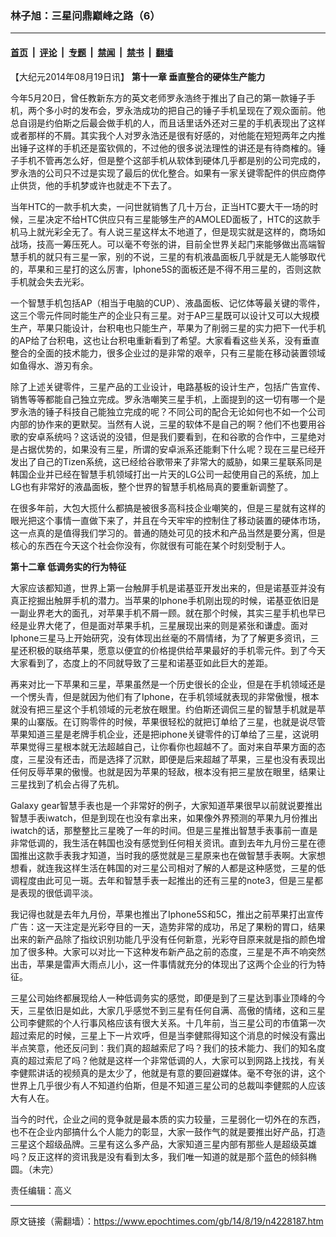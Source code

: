 ### 林子旭：三星问鼎巅峰之路（6）

---

#### [首页](../../../..?n4228187) &nbsp;|&nbsp; [评论](../../../../../epoch-comment?n4228187) &nbsp;|&nbsp; [专题](../../../../../epoch-special?n4228187) &nbsp;|&nbsp; [禁闻](../../../../../epoch-news?n4228187) &nbsp;|&nbsp; [禁书](../../../../../books?n4228187) &nbsp;|&nbsp; [翻墙](https://github.com/gfw-breaker/nogfw/blob/master/README.md?n4228187)


<div class="post_content" id="artbody" itemprop="articleBody">
 <!-- article content begin -->
 <p>
  【大纪元2014年08月19日讯】
  <b>
   第十一章  垂直整合的硬体生产能力
  </b>
 </p>
 <p>
  今年5月20日，曾任教新东方的英文老师罗永浩终于推出了自己的第一款锤子手机，两个多小时的发布会，罗永浩成功的把自己的锤子手机呈现在了观众面前。他总自诩是约伯斯之后最会做手机的人，而且话里话外还对三星的手机表现出了这样或者那样的不屑。其实我个人对罗永浩还是很有好感的，对他能在短短两年之内推出锤子这样的手机还是蛮钦佩的，不过他的很多说法理性的讲还是有待商榷的。锤子手机不管再怎么好，但是整个这部手机从软体到硬体几乎都是别的公司完成的，罗永浩的公司只不过是实现了最后的优化整合。如果有一家关键零配件的供应商停止供货，他的手机梦或许也就走不下去了。
 </p>
 <p>
  当年HTC的一款手机大卖，一问世就销售了几十万台，正当HTC要大干一场的时候，三星决定不给HTC供应只有三星能够生产的AMOLED面板了，HTC的这款手机马上就光彩全无了。有人说三星这样太不地道了，但是现实就是这样的，商场如战场，技高一筹压死人。可以毫不夸张的讲，目前全世界关起门来能够做出高端智慧手机的就只有三星一家，别的不说，三星的有机液晶面板几乎就是无人能够取代的，苹果和三星打的这么厉害，Iphone5S的面板还是不得不用三星的，否则这款手机就会失去光彩。
 </p>
 <p>
  一个智慧手机包括AP（相当于电脑的CUP）、液晶面板、记忆体等最关键的零件，这三个零元件同时能生产的企业只有三星。对于AP三星既可以设计又可以大规模生产，苹果只能设计，台积电也只能生产，苹果为了削弱三星的实力把下一代手机的AP给了台积电，这也让台积电重新看到了希望。大家看看这些关系，没有垂直整合的全面的技术能力，很多企业过的是非常的艰辛，只有三星能在移动装置领域如鱼得水、游刃有余。
 </p>
 <p>
  除了上述关键零件，三星产品的工业设计，电路基板的设计生产，包括广告宣传、销售等等都能自己独立完成。罗永浩嘲笑三星手机，上面提到的这一切有哪一个是罗永浩的锤子科技自己能独立完成的呢？不同公司的配合无论如何也不如一个公司内部的协作来的更默契。当然有人说，三星的软体不是自己的啊？他们不也要用谷歌的安卓系统吗？这话说的没错，但是我们要看到，在和谷歌的合作中，三星绝对是占据优势的，如果没有三星，所谓的安卓派系还能剩下什么呢？现在三星已经开发出了自己的Tizen系统，这已经给谷歌带来了非常大的威胁，如果三星联系同是韩国企业并已经在智慧手机领域打出一片天的LG公司一起使用自己的系统，加上LG也有非常好的液晶面板，整个世界的智慧手机格局真的要重新调整了。
 </p>
 <p>
  在很多年前，大包大揽什么都搞是被很多高科技企业嘲笑的，但是三星就有这样的眼光把这个事情一直做下来了，并且在今天牢牢的控制住了移动装置的硬体市场，这一点真的是值得我们学习的。普通的随处可见的技术和产品当然是要分离，但是核心的东西在今天这个社会你没有，你就很有可能在某个时刻受制于人。
 </p>
 <p>
  <b>
   第十二章  低调务实的行为特征
  </b>
 </p>
 <p>
  大家应该都知道，世界上第一台触屏手机是诺基亚开发出来的，但是诺基亚并没有真正挖掘出触屏手机的潜力。当苹果的Iphone手机刚出现的时候，诺基亚依旧是一副业界老大的面孔，对苹果手机不屑一顾。就在那个时候，其实三星手机也早已经是业界大佬了，但是面对苹果手机，三星展现出来的则是紧张和谦虚。面对Iphone三星马上开始研究，没有体现出丝毫的不屑情绪，为了了解更多资讯，三星还积极的联络苹果，愿意以便宜的价格提供给苹果最好的手机零元件。到了今天大家看到了，态度上的不同就导致了三星和诺基亚如此巨大的差距。
 </p>
 <p>
  再来对比一下苹果和三星，苹果虽然是一个历史很长的企业，但是在手机领域还是一个愣头青，但是就因为他们有了Iphone，在手机领域就表现的非常傲慢，根本就没有把三星这个手机领域的元老放在眼里。约伯斯还调侃三星的智慧手机就是苹果的山寨版。在订购零件的时候，苹果很轻松的就把订单给了三星，也就是说尽管苹果知道三星是老牌手机企业，还是把iphone关键零件的订单给了三星，这说明苹果觉得三星根本就无法超越自己，让你看你也超越不了。面对来自苹果方面的态度，三星没有还击，而是选择了沉默，即便是后来超越了苹果，三星也没有表现出任何反辱苹果的傲慢。也就是因为苹果的轻敌，根本没有把三星放在眼里，结果让三星找到了机会占得了先机。
 </p>
 <p>
  Galaxy gear智慧手表也是一个非常好的例子，大家知道苹果很早以前就说要推出智慧手表iwatch，但是到现在也没有拿出来，如果像外界预测的苹果九月份推出iwatch的话，那整整比三星晚了一年的时间。但是三星推出智慧手表事前一直是非常低调的，我生活在韩国也没有感觉到任何相关资讯。直到去年九月份三星在德国推出这款手表我才知道，当时我的感觉就是三星原来也在做智慧手表啊。大家想想看，就连我这样生活在韩国的对三星公司相对了解的人都是这种感觉，三星的低调程度由此可见一斑。去年和智慧手表一起推出的还有三星的note3，但是三星都是表现的很低调平淡。
 </p>
 <p>
  我记得也就是去年九月份，苹果也推出了Iphone5S和5C，推出之前苹果打出宣传广告：这一天注定是光彩夺目的一天，造势非常的成功，吊足了果粉的胃口，结果出来的新产品除了指纹识别功能几乎没有任何新意，光彩夺目原来就是指的颜色增加了很多种。大家可以对比一下这种发布新产品之前的态度，三星是不声不响突然出击，苹果是雷声大雨点儿小，这一件事情就充分的体现出了这两个企业的行为特征。
 </p>
 <p>
  三星公司始终都展现给人一种低调务实的感觉，即便是到了三星达到事业顶峰的今天，三星依旧是如此，大家几乎感觉不到三星有任何自满、高傲的情绪，这和三星公司李健熙的个人行事风格应该有很大关系。十几年前，当三星公司的市值第一次超过索尼的时候，三星上下一片欢呼，但是当李健熙得知这个消息的时候没有露出半点笑意，他还反问到：我们真的超越索尼了吗？我们的技术能力、我们的知名度真的超过索尼了吗？他就是这样一个非常低调的人，大家可以到网路上找找，有关李健熙讲话的视频真的是太少了，他就是有意的要回避媒体。毫不夸张的讲，这个世界上几乎很少有人不知道约伯斯，但是不知道三星公司的总裁叫李健熙的人应该大有人在。
 </p>
 <p>
  当今的时代，企业之间的竞争就是最本质的实力较量，三星弱化一切外在的东西，也不在企业内部搞什么个人能力的彰显，大家一鼓作气的就是要推出好产品，打造三星这个超级品牌。三星有这么多产品，大家知道三星内部有那些人是超级英雄吗？反正这样的资讯我是没有看到太多，我们唯一知道的就是那个蓝色的倾斜椭圆。（未完）
 </p>
 <p>
  责任编辑：高义
 </p>
 <!-- article content end -->
 <div id="below_article_ad">
 </div>
</div>


---

原文链接（需翻墙）：https://www.epochtimes.com/gb/14/8/19/n4228187.htm